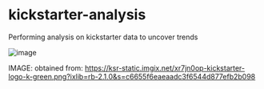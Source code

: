 # kickstarter-analysis
Performing analysis on kickstarter data to uncover trends


![image](https://user-images.githubusercontent.com/90135381/158727135-f936cad4-bf51-4e01-aff2-e4d0fd2c6ed2.png)


IMAGE: obtained from: https://ksr-static.imgix.net/xr7jn0op-kickstarter-logo-k-green.png?ixlib=rb-2.1.0&s=c6655f6eaeaadc3f6544d877efb2b098
